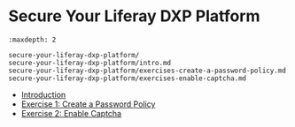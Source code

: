 # Secure Your Liferay DXP Platform 

```{toctree}
:maxdepth: 2

secure-your-liferay-dxp-platform/ 
secure-your-liferay-dxp-platform/intro.md 
secure-your-liferay-dxp-platform/exercises-create-a-password-policy.md 
secure-your-liferay-dxp-platform/exercises-enable-captcha.md 
```

* [Introduction](./secure-your-liferay-dxp-platform/intro.md) 
* [Exercise 1: Create a Password Policy](./secure-your-liferay-dxp-platform/exercises-create-a-password-policy.md) 
* [Exercise 2: Enable Captcha](./secure-your-liferay-dxp-platform/exercises-enable-captcha.md) 
